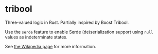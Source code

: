 tribool
=======

Three-valued logic in Rust. Partially inspired by Boost Tribool.

Use the `serde` feature to enable Serde (de)serialization support using `null` values as indeterminate states.

See [the Wikipedia page](https://en.wikipedia.org/wiki/Three-valued_logic) for more information.